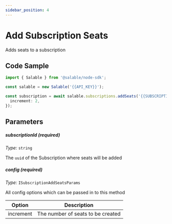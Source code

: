 ```yaml
---
sidebar_position: 4
---
```


# Add Subscription Seats

Adds seats to a subscription

## Code Sample

```typescript
import { Salable } from '@salable/node-sdk';

const salable = new Salable('{{API_KEY}}');

const subscription = await salable.subscriptions.addSeats('{{SUBSCRIPTION_UUID}}', {
  increment: 2,
});
```

## Parameters

##### subscriptionId (_required_)

_Type:_ `string`

The `uuid` of the Subscription where seats will be added

##### config (_required_)

_Type:_ `ISubscriptionAddSeatsParams`

All config options which can be passed in to this method

| Option    | Description                       |
| --------- | --------------------------------- |
| increment | The number of seats to be created |

